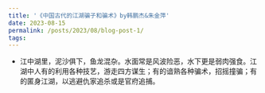 ```yaml
---
title: '《中国古代的江湖骗子和骗术》by韩鹏杰&朱金萍'
date: 2023-08-15
permalink: /posts/2023/08/blog-post-1/
tags:
---
```

- 江中湖里，泥沙俱下，鱼龙混杂。水面常是风波险恶，水下更是弱肉强食。江湖中人有的利用各种技艺，游走四方谋生；有的谙熟各种骗术，招摇撞骗；有的匿身江湖，以逃避仇家追杀或是官府追捕。
